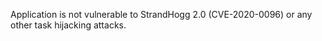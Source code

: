 Application is not vulnerable to StrandHogg 2.0 (CVE-2020-0096) or any other task hijacking attacks.